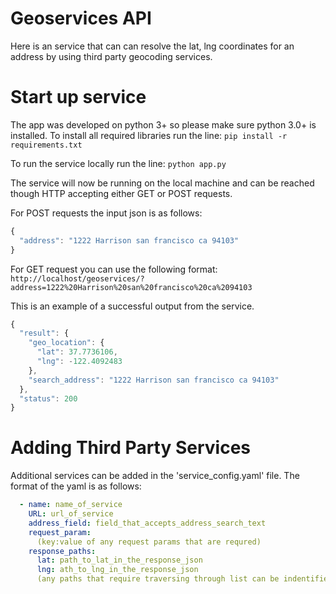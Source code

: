 # Geoservices API

Here is an service that can can resolve the lat, lng coordinates for an address
by using third party geocoding services. 

# Start up service

The app was developed on python 3+ so please make sure python 3.0+ is installed.
To install all required libraries run the line: `pip install -r requirements.txt`

To run the service locally run the line: `python app.py`

The service will now be running on the local machine and can be reached though HTTP accepting either GET or POST requests.

For POST requests the input json is as follows:

```javascript
{
  "address": "1222 Harrison san francisco ca 94103"
}
```
For GET request you can use the following format: 
`http://localhost/geoservices/?address=1222%20Harrison%20san%20francisco%20ca%2094103`

This is an example of a successful output from the service.
```javascript
{
  "result": {
    "geo_location": {
      "lat": 37.7736106,
      "lng": -122.4092483
    },
    "search_address": "1222 Harrison san francisco ca 94103"
  },
  "status": 200
}
```

# Adding Third Party Services

Additional services can be added in the 'service_config.yaml' file. The format of the yaml is as follows:
```yaml
  - name: name_of_service
    URL: url_of_service
    address_field: field_that_accepts_address_search_text
    request_param:
      (key:value of any request params that are requred)
    response_paths:
      lat: path_to_lat_in_the_response_json 
      lng: ath_to_lng_in_the_response_json
      (any paths that require traversing through list can be indentified by using the "list__(index)" key)
```

